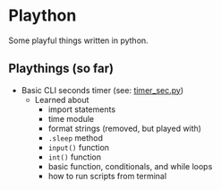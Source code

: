 # Plaython

Some playful things written in python.

## Playthings (so far)

- Basic CLI seconds timer (see: [timer_sec.py](./timer_sec.py))
  - Learned about
    - import statements
    - time module
    - format strings (removed, but played with)
    - `.sleep` method
    - `input()` function
    - `int()` function
    - basic function, conditionals, and while loops
    - how to run scripts from terminal
